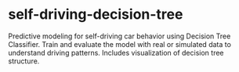 # self-driving-decision-tree
Predictive modeling for self-driving car behavior using Decision Tree Classifier. Train and evaluate the model with real or simulated data to understand driving patterns. Includes visualization of decision tree structure.

